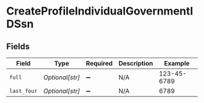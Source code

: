 # CreateProfileIndividualGovernmentIDSsn


## Fields

| Field              | Type               | Required           | Description        | Example            |
| ------------------ | ------------------ | ------------------ | ------------------ | ------------------ |
| `full`             | *Optional[str]*    | :heavy_minus_sign: | N/A                | 123-45-6789        |
| `last_four`        | *Optional[str]*    | :heavy_minus_sign: | N/A                | 6789               |